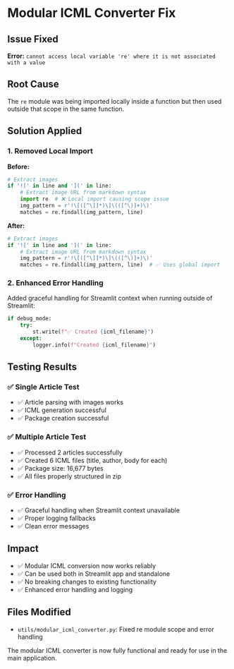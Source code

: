 # Modular ICML Converter Fix

## Issue Fixed
**Error:** `cannot access local variable 're' where it is not associated with a value`

## Root Cause
The `re` module was being imported locally inside a function but then used outside that scope in the same function.

## Solution Applied

### 1. Removed Local Import
**Before:**
```python
# Extract images
if '![' in line and '](' in line:
    # Extract image URL from markdown syntax
    import re  # ❌ Local import causing scope issue
    img_pattern = r'!\[([^\]]*)\]\(([^\)]+)\)'
    matches = re.findall(img_pattern, line)
```

**After:**
```python
# Extract images
if '![' in line and '](' in line:
    # Extract image URL from markdown syntax
    img_pattern = r'!\[([^\]]*)\]\(([^\)]+)\)'
    matches = re.findall(img_pattern, line)  # ✅ Uses global import
```

### 2. Enhanced Error Handling
Added graceful handling for Streamlit context when running outside of Streamlit:

```python
if debug_mode:
    try:
        st.write(f"✅ Created {icml_filename}")
    except:
        logger.info(f"Created {icml_filename}")
```

## Testing Results

### ✅ **Single Article Test**
- ✅ Article parsing with images works
- ✅ ICML generation successful
- ✅ Package creation successful

### ✅ **Multiple Article Test**
- ✅ Processed 2 articles successfully
- ✅ Created 6 ICML files (title, author, body for each)
- ✅ Package size: 16,677 bytes
- ✅ All files properly structured in zip

### ✅ **Error Handling**
- ✅ Graceful handling when Streamlit context unavailable
- ✅ Proper logging fallbacks
- ✅ Clean error messages

## Impact
- ✅ Modular ICML conversion now works reliably
- ✅ Can be used both in Streamlit app and standalone
- ✅ No breaking changes to existing functionality
- ✅ Enhanced error handling and logging

## Files Modified
- `utils/modular_icml_converter.py`: Fixed re module scope and error handling

The modular ICML converter is now fully functional and ready for use in the main application.
